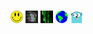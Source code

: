 <!--
**wllclngn/wllclngn** is a ✨ _special_ ✨ repository because its `README.md` appears on your GitHub profile.
-->

### <img src='https://raw.githubusercontent.com/wllclngn/wllclngn/main/acid-house-smiley-SMALL.png' width="20" height="20" /> <img src='https://raw.githubusercontent.com/wllclngn/wllclngn/main/vapor-small.gif' width="20" height="20" /> <img src='https://raw.githubusercontent.com/wllclngn/wllclngn/main/matrix-rain.gif' width="20" height="20" /> <img src='https://raw.githubusercontent.com/wllclngn/wllclngn/main/Earth.gif' width="20" height="20" /> <img src='https://raw.githubusercontent.com/wllclngn/wllclngn/main/golang-gopher.png' width="20" height="20" /> 


<!--
<br /><br /><font size = "7">Computer Science graduate</font>
-->

